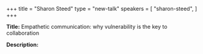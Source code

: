 +++
title = "Sharon Steed"
type = "new-talk"
speakers = [
        "sharon-steed",
]
+++
<div class="span-15  ">
  <div class="span-15  last ">
  <p><strong>Title:</strong>
Empathetic communication: why vulnerability is the key to collaboration
</p>

<p><strong>Description:</strong></p>

<p>

</p>
<p>

  </div>
</div>